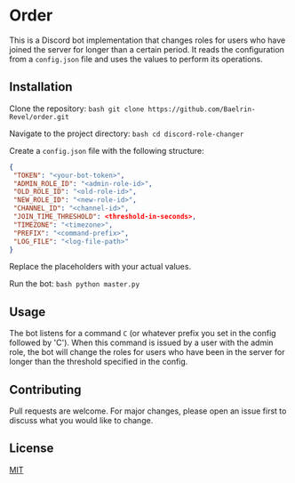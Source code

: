 # Order

This is a Discord bot implementation that changes roles for users who have joined the server for longer than a certain period. It reads the configuration from a `config.json` file and uses the values to perform its operations.

## Installation

Clone the repository:
`bash git clone https://github.com/Baelrin-Revel/order.git`

Navigate to the project directory:
`bash cd discord-role-changer`

Create a `config.json` file with the following structure:
```json
{
 "TOKEN": "<your-bot-token>",
 "ADMIN_ROLE_ID": "<admin-role-id>",
 "OLD_ROLE_ID": "<old-role-id>",
 "NEW_ROLE_ID": "<new-role-id>",
 "CHANNEL_ID": "<channel-id>",
 "JOIN_TIME_THRESHOLD": <threshold-in-seconds>,
 "TIMEZONE": "<timezone>",
 "PREFIX": "<command-prefix>",
 "LOG_FILE": "<log-file-path>"
}
```
Replace the placeholders with your actual values.

Run the bot:
`bash python master.py`

## Usage

The bot listens for a command `C` (or whatever prefix you set in the config followed by 'C'). When this command is issued by a user with the admin role, the bot will change the roles for users who have been in the server for longer than the threshold specified in the config.

## Contributing

Pull requests are welcome. For major changes, please open an issue first to discuss what you would like to change.

## License

[MIT](https://choosealicense.com/licenses/mit/)

